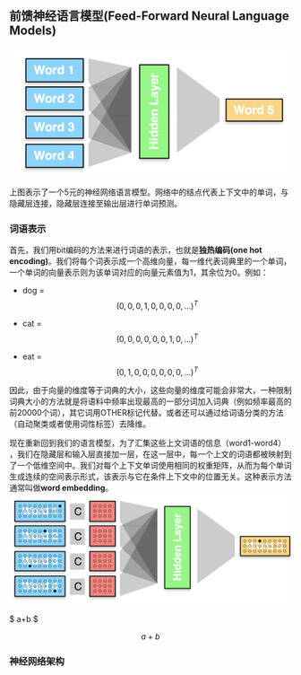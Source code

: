 ## 前馈神经语言模型\(Feed-Forward Neural Language Models\)

![](/assets/LM-1.png)

上图表示了一个5元的神经网络语言模型。网络中的结点代表上下文中的单词，与隐藏层连接，隐藏层连接至输出层进行单词预测。

### 词语表示

首先，我们用bit编码的方法来进行词语的表示，也就是**独热编码\(one hot encoding\)**。我们将每个词表示成一个高维向量，每一维代表词典里的一个单词，一个单词的向量表示则为该单词对应的向量元素值为1，其余位为0。例如：

* dog = $$(0,0,0,1,0,0,0,0,...)^T$$

* cat = $$(0,0,0,0,0,0,1,0,...)^T$$

* eat = $$(0,1,0,0,0,0,0,0,...)^T$$

因此，由于向量的维度等于词典的大小，这些向量的维度可能会非常大，一种限制词典大小的方法就是将语料中频率出现最高的一部分词加入词典（例如频率最高的前20000个词），其它词用OTHER标记代替。或者还可以通过给词语分类的方法（自动聚类或者使用词性标签）去降维。

现在重新回到我们的语言模型，为了汇集这些上文词语的信息（word1-word4） ，我们在隐藏层和输入层直接加一层，在这一层中，每一个上文的词语都被映射到了一个低维空间中。我们对每个上下文单词使用相同的权重矩阵，从而为每个单词生成连续的空间表示形式，该表示与它在条件上下文中的位置无关。这种表示方法通常叫做**word embedding**。![](/assets/word_embedding.png)

$ a+b $

$$a + b$$

### 神经网络架构



